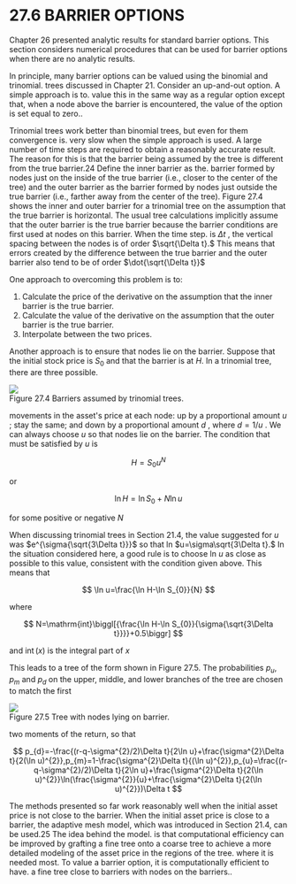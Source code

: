 # 27.6 BARRIER OPTIONS  

Chapter 26 presented analytic results for standard barrier options. This section considers numerical procedures that can be used for barrier options when there are no analytic results.  

In principle, many barrier options can be valued using the binomial and trinomial. trees discussed in Chapter 21. Consider an up-and-out option. A simple approach is to. value this in the same way as a regular option except that, when a node above the barrier is encountered, the value of the option is set equal to zero..  

Trinomial trees work better than binomial trees, but even for them convergence is. very slow when the simple approach is used. A large number of time steps are required to obtain a reasonably accurate result. The reason for this is that the barrier being assumed by the tree is different from the true barrier.24 Define the inner barrier as the. barrier formed by nodes just on the inside of the true barrier (i.e., closer to the center of the tree) and the outer barrier as the barrier formed by nodes just outside the true barrier (i.e., farther away from the center of the tree). Figure 27.4 shows the inner and outer barrier for a trinomial tree on the assumption that the true barrier is horizontal. The usual tree calculations implicitly assume that the outer barrier is the true barrier because the barrier conditions are first used at nodes on this barrier. When the time step. is $\Delta t$ , the vertical spacing between the nodes is of order $\sqrt{\Delta t}.$ This means that errors created by the difference between the true barrier and the outer barrier also tend to be of order $\dot{\sqrt{\Delta t}}$  

One approach to overcoming this problem is to:  

1. Calculate the price of the derivative on the assumption that the inner barrier is the true barrier.   
2. Calculate the value of the derivative on the assumption that the outer barrier is the true barrier.   
3. Interpolate between the two prices.  

Another approach is to ensure that nodes lie on the barrier. Suppose that the initial stock price is $S_{0}$ and that the barrier is at $H.$ In a trinomial tree, there are three possible.  

![](16bdd77e093809f71785fbf21126df1b1130a439f018a96ee49440561e191cf8.jpg)  
Figure 27.4 Barriers assumed by trinomial trees.  

movements in the asset's price at each node: up by a proportional amount $u$ ; stay the same; and down by a proportional amount $d$ , where $d=1/u$ . We can always choose $u$ so that nodes lie on the barrier. The condition that must be satisfied by $u$ is  

$$
H=S_{0}u^{N}
$$  

or  

$$
\ln H=\ln S_{0}+N\ln u
$$  

for some positive or negative $N$  

When discussing trinomial trees in Section 21.4, the value suggested for $u$ was $e^{\sigma{\sqrt{3\Delta t}}}$ so that ln $u=\sigma\sqrt{3\Delta t}.$ In the situation considered here, a good rule is to choose ln $u$ as close as possible to this value, consistent with the condition given above. This means that  

$$
\ln u=\frac{\ln H-\ln S_{0}}{N}
$$  

where  

$$
N=\mathrm{int}\biggl[{\frac{\ln H-\ln S_{0}}{\sigma{\sqrt{3\Delta t}}}}+0.5\biggr]
$$  

and $\operatorname{int}(x)$ is the integral part of $x$  

This leads to a tree of the form shown in Figure 27.5. The probabilities $p_{u},p_{m}$ and $p_{d}$ on the upper, middle, and lower branches of the tree are chosen to match the first  

![](1d0d9ff515bea1c2547396ec70e505b52b06abf5e30d52dab9beb4949938e880.jpg)  
Figure 27.5 Tree with nodes lying on barrier.  

two moments of the return, so that  

$$
p_{d}=-\frac{(r-q-\sigma^{2}/2)\Delta t}{2\ln u}+\frac{\sigma^{2}\Delta t}{2(\ln u)^{2}},p_{m}=1-\frac{\sigma^{2}\Delta t}{(\ln u)^{2}},p_{u}=\frac{(r-q-\sigma^{2}/2)\Delta t}{2\ln u}+\frac{\sigma^{2}\Delta t}{2(\ln u)^{2}}\ln(\frac{\sigma^{2}}{u}+\frac{\sigma^{2}\Delta t}{2(\ln u)^{2}})\Delta t
$$  

The methods presented so far work reasonably well when the initial asset price is not close to the barrier. When the initial asset price is close to a barrier, the adaptive mesh model, which was introduced in Section 21.4, can be used.25 The idea behind the model. is that computational efficiency can be improved by grafting a fine tree onto a coarse tree to achieve a more detailed modeling of the asset price in the regions of the tree. where it is needed most. To value a barrier option, it is computationally efficient to have. a fine tree close to barriers with nodes on the barriers..  
